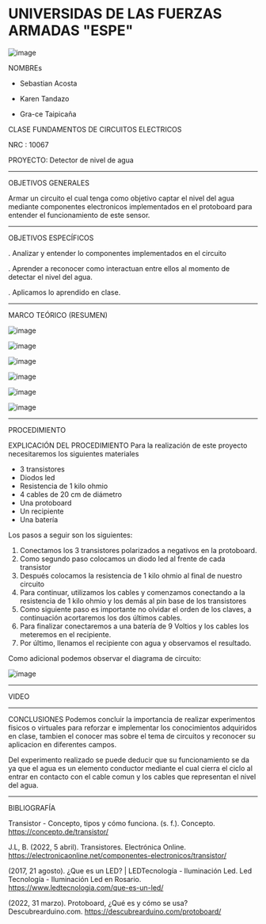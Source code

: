 # UNIVERSIDAS DE LAS FUERZAS ARMADAS "ESPE"
![image](https://user-images.githubusercontent.com/116777044/201259881-20ba5691-cbc7-4e1b-8df3-374b65330b3c.png)

NOMBREs

- Sebastian Acosta
 
 -  Karen  Tandazo 
 
- Gra-ce Taipicaña

CLASE
FUNDAMENTOS DE CIRCUITOS ELECTRICOS 

NRC : 10067

PROYECTO: Detector de nivel de agua

--------------------------------------------------------------------------------------------------------------------------------------------------------------
OBJETIVOS 	 GENERALES  

Armar un circuito el cual tenga como objetivo captar el nivel del agua mediante componentes electronicos implementados en el protoboard para entender el funcionamiento de este sensor.

---------------------------------------------------------------------------------------------------------------------------------------------------------------------------
 OBJETIVOS ESPECÍFICOS
 
 . Analizar y entender lo componentes implementados en el circuito 
 
 . Aprender a reconocer como interactuan entre ellos al momento de detectar el nivel del agua.
 
 . Aplicamos lo aprendido en clase.
 
------------------------------------------------------------------------------------------------------------------------------------------------------------------
MARCO TEÓRICO (RESUMEN)

![image](https://user-images.githubusercontent.com/116777044/204431025-65da99ef-1c7b-4f22-9a3d-57b93273204f.png)

![image](https://user-images.githubusercontent.com/116777044/204431055-9273f885-75ec-45e0-ad29-41932c1d914e.png)

![image](https://user-images.githubusercontent.com/116777044/204431144-8d6baf72-610d-40c1-9ff3-f73790a2e76b.png)

![image](https://user-images.githubusercontent.com/116777044/204431170-a6e71b3c-c7d4-40b0-b4b9-881a67f34a6e.png)

![image](https://user-images.githubusercontent.com/116777044/204431204-4dde39ea-cd0d-4190-a1d4-31c5d100f5a5.png)

![image](https://user-images.githubusercontent.com/116777044/204431233-20e2dabb-6662-4292-8938-9e03a5387f77.png)

---------------------------------------------------------------------------------------------------------------------------------------------------
PROCEDIMIENTO

EXPLICACIÓN DEL PROCEDIMIENTO
Para la realización de este proyecto necesitaremos los siguientes materiales

-	3 transistores 
-	Diodos led 
-	Resistencia de 1 kilo ohmio
-	4 cables de 20 cm de diámetro 
-	Una protoboard 
-	Un recipiente 
-	Una batería 

Los pasos a seguir son los siguientes:

1.	Conectamos los 3 transistores polarizados a negativos en la protoboard.
2.	Como segundo paso colocamos un diodo led al frente de cada transistor 
3.	Después colocamos la resistencia de 1 kilo ohmio al final de nuestro circuito 
4.	Para continuar, utilizamos los cables y comenzamos conectando a la resistencia de 1 kilo ohmio y los demás al pin base de los transistores 
5.	Como siguiente paso es importante no olvidar el orden de los claves, a continuación acortaremos los dos últimos cables.
6.	Para finalizar conectaremos a una batería de 9 Voltios y los cables los meteremos en el recipiente.
7.	Por último, llenamos el recipiente con agua y observamos el resultado.

Como adicional podemos observar el diagrama de circuito:

![image](https://user-images.githubusercontent.com/116777044/204431410-4ceaa854-90f7-4f7e-9a4d-e27f9ca72767.png)


-------------------------------------------------- -------------------------------------------------- -------------------------------------------------- -------------------
VIDEO


---------------------------------------------------------------------------------------------------------------------------------------------------------
CONCLUSIONES 
Podemos concluir la importancia de realizar experimentos fisicos o virtuales para reforzar e implementar los conocimientos adquiridos en clase, tambien el conocer mas sobre el tema de circuitos y reconocer su aplicacion en diferentes campos.

Del experimento realizado se puede deducir que su funcionamiento se da ya que el agua es un elemento conductor mediante el cual cierra el ciclo al entrar en contacto con el cable comun y los cables que representan el nivel del agua.

---------------------------------------------------------------------------------------------------------------

BIBLIOGRAFÍA

Transistor - Concepto, tipos y cómo funciona. (s. f.). Concepto. https://concepto.de/transistor/

J.L, B. (2022, 5 abril). Transistores. Electrónica Online. https://electronicaonline.net/componentes-electronicos/transistor/

(2017, 21 agosto). ¿Que es un LED? | LEDTecnología - Iluminación Led. Led Tecnología - Iluminación Led en Rosario. https://www.ledtecnologia.com/que-es-un-led/

(2022, 31 marzo). Protoboard, ¿Qué es y cómo se usa? Descubrearduino.com. https://descubrearduino.com/protoboard/

